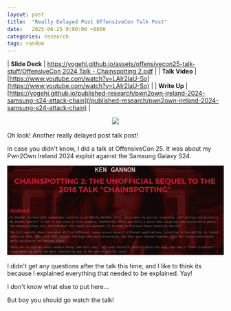```yaml
---
layout: post
title:  "Really Delayed Post OffensiveCon Talk Post"
date:   2025-06-25 9:00:00 +0800
categories: research
tags: random
---
```


| **Slide Deck** | [https://yogehi.github.io/assets/offensivecon25-talk-stuff/OffensiveCon 2024 Talk - Chainspotting 2.pdf](/assets/offensivecon25-talk-stuff/OffensiveCon%202024%20Talk%20-%20Chainspotting%202.pdf) |
| **Talk Video** | [https://www.youtube.com/watch?v=LAIr2laU-So](https://www.youtube.com/watch?v=LAIr2laU-So) |
| **Write Up** | [https://yogehi.github.io/published-research/pwn2own-ireland-2024-samsung-s24-attack-chain](/published-research/pwn2own-ireland-2024-samsung-s24-attack-chain) |

<div align="center">
    <img src="/assets/2025-06-25-really-delayed-post-offensivecon-talk-post/yayoffensivecontalkyay.png">
</div>

Oh look! Another really delayed post talk post!

In case you didn't know, I did a talk at OffensiveCon 25. It was about my Pwn2Own Ireland 2024 exploit against the Samsung Galaxy S24.

<div align="center">
    <img src="/assets/2025-06-25-really-delayed-post-offensivecon-talk-post/yayoffensiveconscheduleyay.png">
</div>

I didn't get any questions after the talk this time, and I like to think its because I explained everything that needed to be explained. Yay!

I don't know what else to put here...

But boy you should go watch the talk!